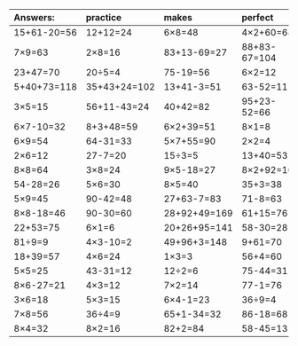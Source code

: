 | Answers: | practice | makes | perfect | ! |
| :--- | :--- | :--- | :--- | :--- |
| 15+61-20=56 | 12+12=24 | 6×8=48 | 4×2+60=68 | 18÷2=9 | 
| 7×9=63 | 2×8=16 | 83+13-69=27 | 88+83-67=104 | 62+56-96=22 | 
| 23+47=70 | 20÷5=4 | 75-19=56 | 6×2=12 | 24+64=88 | 
| 5+40+73=118 | 35+43+24=102 | 13+41-3=51 | 63-52=11 | 50+8=58 | 
| 3×5=15 | 56+11-43=24 | 40+42=82 | 95+23-52=66 | 3+56=59 | 
| 6×7-10=32 | 8+3+48=59 | 6×2+39=51 | 8×1=8 | 6×5=30 | 
| 6×9=54 | 64-31=33 | 5×7+55=90 | 2×2=4 | 73+9-73=9 | 
| 2×6=12 | 27-7=20 | 15÷3=5 | 13+40=53 | 54-42=12 | 
| 8×8=64 | 3×8=24 | 9×5-18=27 | 8×2+92=108 | 7×6-39=3 | 
| 54-28=26 | 5×6=30 | 8×5=40 | 35+3=38 | 28÷7=4 | 
| 5×9=45 | 90-42=48 | 27+63-7=83 | 71-8=63 | 8×7=56 | 
| 8×8-18=46 | 90-30=60 | 28+92+49=169 | 61+15=76 | 9÷3=3 | 
| 22+53=75 | 6×1=6 | 20+26+95=141 | 58-30=28 | 2+7=9 | 
| 81÷9=9 | 4×3-10=2 | 49+96+3=148 | 9+61=70 | 7×5=35 | 
| 18+39=57 | 4×6=24 | 1×3=3 | 56+4=60 | 30÷6=5 | 
| 5×5=25 | 43-31=12 | 12÷2=6 | 75-44=31 | 2×2+5=9 | 
| 8×6-27=21 | 4×3=12 | 7×2=14 | 77-1=76 | 6÷3=2 | 
| 3×6=18 | 5×3=15 | 6×4-1=23 | 36÷9=4 | 7×6+32=74 | 
| 7×8=56 | 36÷4=9 | 65+1-34=32 | 86-18=68 | 4+20=24 | 
| 8×4=32 | 8×2=16 | 82+2=84 | 58-45=13 | 20+41=61 | 
